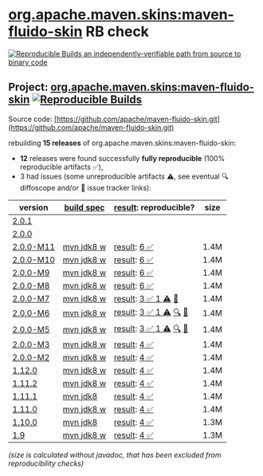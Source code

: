 [org.apache.maven.skins:maven-fluido-skin](https://central.sonatype.com/artifact/org.apache.maven.skins/maven-fluido-skin/versions) RB check
=======

[![Reproducible Builds](https://reproducible-builds.org/images/logos/rb.svg) an independently-verifiable path from source to binary code](https://reproducible-builds.org/)

## Project: [org.apache.maven.skins:maven-fluido-skin](https://central.sonatype.com/artifact/org.apache.maven.skins/maven-fluido-skin/versions) [![Reproducible Builds](https://img.shields.io/endpoint?url=https://raw.githubusercontent.com/jvm-repo-rebuild/reproducible-central/master/content/org/apache/maven/skins/fluido/badge.json)](https://github.com/jvm-repo-rebuild/reproducible-central/blob/master/content/org/apache/maven/skins/fluido/README.md)

Source code: [https://github.com/apache/maven-fluido-skin.git](https://github.com/apache/maven-fluido-skin.git)

rebuilding **15 releases** of org.apache.maven.skins:maven-fluido-skin:
- **12** releases were found successfully **fully reproducible** (100% reproducible artifacts :white_check_mark:),
- 3 had issues (some unreproducible artifacts :warning:, see eventual :mag: diffoscope and/or :memo: issue tracker links):

| version | [build spec](/BUILDSPEC.md) | [result](https://reproducible-builds.org/docs/jvm/): reproducible? | size |
| -- | --------- | ------ | -- |
| [2.0.1](https://central.sonatype.com/artifact/org.apache.maven.skins/maven-fluido-skin/2.0.1/pom) | | | |
| [2.0.0](https://central.sonatype.com/artifact/org.apache.maven.skins/maven-fluido-skin/2.0.0/pom) | | | |
| [2.0.0-M11](https://central.sonatype.com/artifact/org.apache.maven.skins/maven-fluido-skin/2.0.0-M11/pom) | [mvn jdk8 w](maven-fluido-skin-2.0.0-M11.buildspec) | [result](maven-fluido-skin-2.0.0-M11.buildinfo): [6 :white_check_mark: ](maven-fluido-skin-2.0.0-M11.buildcompare) | 1.4M |
| [2.0.0-M10](https://central.sonatype.com/artifact/org.apache.maven.skins/maven-fluido-skin/2.0.0-M10/pom) | [mvn jdk8 w](maven-fluido-skin-2.0.0-M10.buildspec) | [result](maven-fluido-skin-2.0.0-M10.buildinfo): [6 :white_check_mark: ](maven-fluido-skin-2.0.0-M10.buildcompare) | 1.4M |
| [2.0.0-M9](https://central.sonatype.com/artifact/org.apache.maven.skins/maven-fluido-skin/2.0.0-M9/pom) | [mvn jdk8 w](maven-fluido-skin-2.0.0-M9.buildspec) | [result](maven-fluido-skin-2.0.0-M9.buildinfo): [6 :white_check_mark: ](maven-fluido-skin-2.0.0-M9.buildcompare) | 1.4M |
| [2.0.0-M8](https://central.sonatype.com/artifact/org.apache.maven.skins/maven-fluido-skin/2.0.0-M8/pom) | [mvn jdk8 w](maven-fluido-skin-2.0.0-M8.buildspec) | [result](maven-fluido-skin-2.0.0-M8.buildinfo): [6 :white_check_mark: ](maven-fluido-skin-2.0.0-M8.buildcompare) | 1.4M |
| [2.0.0-M7](https://central.sonatype.com/artifact/org.apache.maven.skins/maven-fluido-skin/2.0.0-M7/pom) | [mvn jdk8 w](maven-fluido-skin-2.0.0-M7.buildspec) | [result](maven-fluido-skin-2.0.0-M7.buildinfo): [3 :white_check_mark:  1 :warning:](maven-fluido-skin-2.0.0-M7.buildcompare) [:memo:](https://issues.apache.org/jira/browse/MSKINS-235) | 1.4M |
| [2.0.0-M6](https://central.sonatype.com/artifact/org.apache.maven.skins/maven-fluido-skin/2.0.0-M6/pom) | [mvn jdk8 w](maven-fluido-skin-2.0.0-M6.buildspec) | [result](maven-fluido-skin-2.0.0-M6.buildinfo): [3 :white_check_mark:  1 :warning:](maven-fluido-skin-2.0.0-M6.buildcompare) [:mag:](maven-fluido-skin-2.0.0-M6.diffoscope) [:memo:](https://issues.apache.org/jira/browse/MSKINS-235) | 1.4M |
| [2.0.0-M5](https://central.sonatype.com/artifact/org.apache.maven.skins/maven-fluido-skin/2.0.0-M5/pom) | [mvn jdk8 w](maven-fluido-skin-2.0.0-M5.buildspec) | [result](maven-fluido-skin-2.0.0-M5.buildinfo): [3 :white_check_mark:  1 :warning:](maven-fluido-skin-2.0.0-M5.buildcompare) [:mag:](maven-fluido-skin-2.0.0-M5.diffoscope) [:memo:](https://issues.apache.org/jira/browse/MSKINS-235) | 1.4M |
| [2.0.0-M3](https://central.sonatype.com/artifact/org.apache.maven.skins/maven-fluido-skin/2.0.0-M3/pom) | [mvn jdk8 w](maven-fluido-skin-2.0.0-M3.buildspec) | [result](maven-fluido-skin-2.0.0-M3.buildinfo): [4 :white_check_mark: ](maven-fluido-skin-2.0.0-M3.buildcompare) | 1.4M |
| [2.0.0-M2](https://central.sonatype.com/artifact/org.apache.maven.skins/maven-fluido-skin/2.0.0-M2/pom) | [mvn jdk8 w](maven-fluido-skin-2.0.0-M2.buildspec) | [result](maven-fluido-skin-2.0.0-M2.buildinfo): [4 :white_check_mark: ](maven-fluido-skin-2.0.0-M2.buildcompare) | 1.4M |
| [1.12.0](https://central.sonatype.com/artifact/org.apache.maven.skins/maven-fluido-skin/1.12.0/pom) | [mvn jdk8 w](maven-fluido-skin-1.12.0.buildspec) | [result](maven-fluido-skin-1.12.0.buildinfo): [4 :white_check_mark: ](maven-fluido-skin-1.12.0.buildcompare) | 1.4M |
| [1.11.2](https://central.sonatype.com/artifact/org.apache.maven.skins/maven-fluido-skin/1.11.2/pom) | [mvn jdk8 w](maven-fluido-skin-1.11.2.buildspec) | [result](maven-fluido-skin-1.11.2.buildinfo): [4 :white_check_mark: ](maven-fluido-skin-1.11.2.buildcompare) | 1.4M |
| [1.11.1](https://central.sonatype.com/artifact/org.apache.maven.skins/maven-fluido-skin/1.11.1/pom) | [mvn jdk8](maven-fluido-skin-1.11.1.buildspec) | [result](maven-fluido-skin-1.11.1.buildinfo): [4 :white_check_mark: ](maven-fluido-skin-1.11.1.buildcompare) | 1.4M |
| [1.11.0](https://central.sonatype.com/artifact/org.apache.maven.skins/maven-fluido-skin/1.11.0/pom) | [mvn jdk8 w](maven-fluido-skin-1.11.0.buildspec) | [result](maven-fluido-skin-1.11.0.buildinfo): [4 :white_check_mark: ](maven-fluido-skin-1.11.0.buildcompare) | 1.4M |
| [1.10.0](https://central.sonatype.com/artifact/org.apache.maven.skins/maven-fluido-skin/1.10.0/pom) | [mvn jdk8](maven-fluido-skin-1.10.0.buildspec) | [result](maven-fluido-skin-1.10.0.buildinfo): [4 :white_check_mark: ](maven-fluido-skin-1.10.0.buildcompare) | 1.3M |
| [1.9](https://central.sonatype.com/artifact/org.apache.maven.skins/maven-fluido-skin/1.9/pom) | [mvn jdk8 w](maven-fluido-skin-1.9.buildspec) | [result](maven-fluido-skin-1.9.buildinfo): [4 :white_check_mark: ](maven-fluido-skin-1.9.buildcompare) | 1.3M |

<i>(size is calculated without javadoc, that has been excluded from reproducibility checks)</i>
